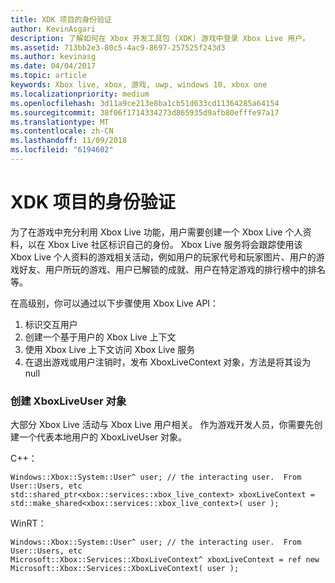 ```yaml
---
title: XDK 项目的身份验证
author: KevinAsgari
description: 了解如何在 Xbox 开发工具包 (XDK) 游戏中登录 Xbox Live 用户。
ms.assetid: 713bb2e3-80c5-4ac9-8697-257525f243d3
ms.author: kevinasg
ms.date: 04/04/2017
ms.topic: article
keywords: Xbox live, xbox, 游戏, uwp, windows 10, xbox one
ms.localizationpriority: medium
ms.openlocfilehash: 3d11a9ce213e8ba1cb51d633cd11364285a64154
ms.sourcegitcommit: 38f06f1714334273d865935d9afb80efffe97a17
ms.translationtype: MT
ms.contentlocale: zh-CN
ms.lasthandoff: 11/09/2018
ms.locfileid: "6194602"
---
```

# <a name="authentication-for-xdk-projects"></a>XDK 项目的身份验证

为了在游戏中充分利用 Xbox Live 功能，用户需要创建一个 Xbox Live 个人资料，以在 Xbox Live 社区标识自己的身份。  Xbox Live 服务将会跟踪使用该 Xbox Live 个人资料的游戏相关活动，例如用户的玩家代号和玩家图片、用户的游戏好友、用户所玩的游戏、用户已解锁的成就、用户在特定游戏的排行榜中的排名等。

在高级别，你可以通过以下步骤使用 Xbox Live API：
1. 标识交互用户
2. 创建一个基于用户的 Xbox Live 上下文
3. 使用 Xbox Live 上下文访问 Xbox Live 服务
4. 在退出游戏或用户注销时，发布 XboxLiveContext 对象，方法是将其设为 null

### <a name="creating-an-xboxliveuser-object"></a>创建 XboxLiveUser 对象
大部分 Xbox Live 活动与 Xbox Live 用户相关。  作为游戏开发人员，你需要先创建一个代表本地用户的 XboxLiveUser 对象。

C++：
```
Windows::Xbox::System::User^ user; // the interacting user.  From User::Users, etc
std::shared_ptr<xbox::services::xbox_live_context> xboxLiveContext = std::make_shared<xbox::services::xbox_live_context>( user );
```

WinRT：
```
Windows::Xbox::System::User^ user; // the interacting user.  From User::Users, etc
Microsoft::Xbox::Services::XboxLiveContext^ xboxLiveContext = ref new Microsoft::Xbox::Services::XboxLiveContext( user );
```
